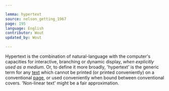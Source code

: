 ```yaml
---

lemma: hypertext
source: nelson_getting_1967
page: 195
language: English
contributor: Wout
updated_by: Wout

---
```


Hypertext is the combination of natural-language with the computer's capacities for interactive, branching or dynamic display, _when explicitly used as a medium_. Or, to define it more broadly, 'hypertext' is the generic term for any [text](text.html) which cannot be printed (or printed conveniently) on a conventional [page](page.html), or used conveniently when bound between conventional covers. 'Non-linear text' might be a fair approximation.
